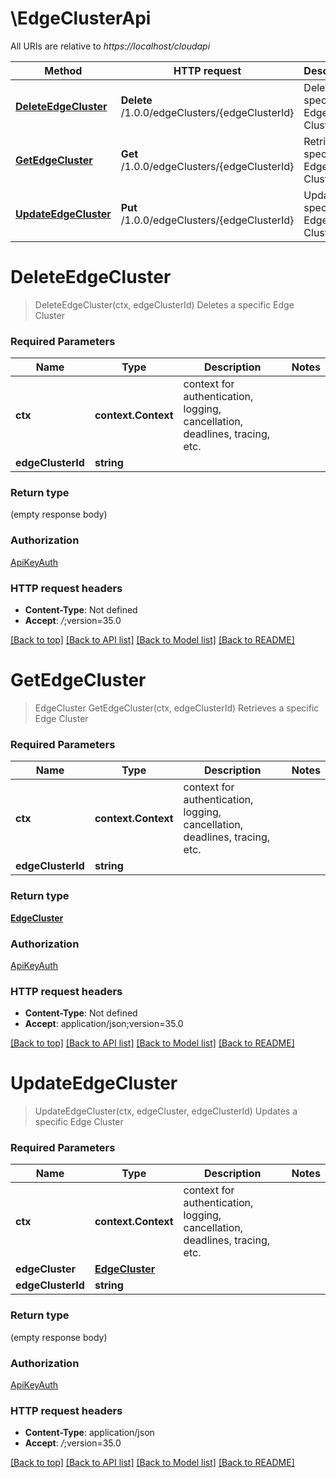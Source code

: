 # \EdgeClusterApi

All URIs are relative to *https://localhost/cloudapi*

Method | HTTP request | Description
------------- | ------------- | -------------
[**DeleteEdgeCluster**](EdgeClusterApi.md#DeleteEdgeCluster) | **Delete** /1.0.0/edgeClusters/{edgeClusterId} | Deletes a specific Edge Cluster
[**GetEdgeCluster**](EdgeClusterApi.md#GetEdgeCluster) | **Get** /1.0.0/edgeClusters/{edgeClusterId} | Retrieves a specific Edge Cluster
[**UpdateEdgeCluster**](EdgeClusterApi.md#UpdateEdgeCluster) | **Put** /1.0.0/edgeClusters/{edgeClusterId} | Updates a specific Edge Cluster


# **DeleteEdgeCluster**
> DeleteEdgeCluster(ctx, edgeClusterId)
Deletes a specific Edge Cluster

### Required Parameters

Name | Type | Description  | Notes
------------- | ------------- | ------------- | -------------
 **ctx** | **context.Context** | context for authentication, logging, cancellation, deadlines, tracing, etc.
  **edgeClusterId** | **string**|  | 

### Return type

 (empty response body)

### Authorization

[ApiKeyAuth](../README.md#ApiKeyAuth)

### HTTP request headers

 - **Content-Type**: Not defined
 - **Accept**: *_/_*;version=35.0

[[Back to top]](#) [[Back to API list]](../README.md#documentation-for-api-endpoints) [[Back to Model list]](../README.md#documentation-for-models) [[Back to README]](../README.md)

# **GetEdgeCluster**
> EdgeCluster GetEdgeCluster(ctx, edgeClusterId)
Retrieves a specific Edge Cluster

### Required Parameters

Name | Type | Description  | Notes
------------- | ------------- | ------------- | -------------
 **ctx** | **context.Context** | context for authentication, logging, cancellation, deadlines, tracing, etc.
  **edgeClusterId** | **string**|  | 

### Return type

[**EdgeCluster**](EdgeCluster.md)

### Authorization

[ApiKeyAuth](../README.md#ApiKeyAuth)

### HTTP request headers

 - **Content-Type**: Not defined
 - **Accept**: application/json;version=35.0

[[Back to top]](#) [[Back to API list]](../README.md#documentation-for-api-endpoints) [[Back to Model list]](../README.md#documentation-for-models) [[Back to README]](../README.md)

# **UpdateEdgeCluster**
> UpdateEdgeCluster(ctx, edgeCluster, edgeClusterId)
Updates a specific Edge Cluster

### Required Parameters

Name | Type | Description  | Notes
------------- | ------------- | ------------- | -------------
 **ctx** | **context.Context** | context for authentication, logging, cancellation, deadlines, tracing, etc.
  **edgeCluster** | [**EdgeCluster**](EdgeCluster.md)|  | 
  **edgeClusterId** | **string**|  | 

### Return type

 (empty response body)

### Authorization

[ApiKeyAuth](../README.md#ApiKeyAuth)

### HTTP request headers

 - **Content-Type**: application/json
 - **Accept**: *_/_*;version=35.0

[[Back to top]](#) [[Back to API list]](../README.md#documentation-for-api-endpoints) [[Back to Model list]](../README.md#documentation-for-models) [[Back to README]](../README.md)

